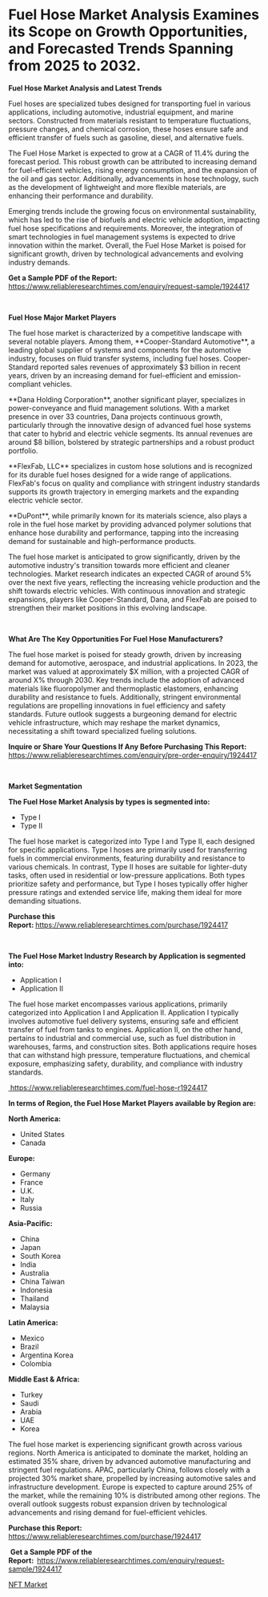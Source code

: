 <p><h1>Fuel Hose Market Analysis Examines its Scope on Growth Opportunities, and Forecasted Trends Spanning from 2025 to 2032.</h1></p><p><strong>Fuel Hose Market Analysis and Latest Trends</strong></p>
<p><p>Fuel hoses are specialized tubes designed for transporting fuel in various applications, including automotive, industrial equipment, and marine sectors. Constructed from materials resistant to temperature fluctuations, pressure changes, and chemical corrosion, these hoses ensure safe and efficient transfer of fuels such as gasoline, diesel, and alternative fuels.</p><p>The Fuel Hose Market is expected to grow at a CAGR of 11.4% during the forecast period. This robust growth can be attributed to increasing demand for fuel-efficient vehicles, rising energy consumption, and the expansion of the oil and gas sector. Additionally, advancements in hose technology, such as the development of lightweight and more flexible materials, are enhancing their performance and durability. </p><p>Emerging trends include the growing focus on environmental sustainability, which has led to the rise of biofuels and electric vehicle adoption, impacting fuel hose specifications and requirements. Moreover, the integration of smart technologies in fuel management systems is expected to drive innovation within the market. Overall, the Fuel Hose Market is poised for significant growth, driven by technological advancements and evolving industry demands.</p></p>
<p><strong>Get a Sample PDF of the Report:&nbsp;</strong> <a href="https://www.reliableresearchtimes.com/enquiry/request-sample/1924417?utm_campaign=3190&utm_medium=2&utm_source=Github&utm_content=ia&utm_term=28032025&utm_id=fuel-hose">https://www.reliableresearchtimes.com/enquiry/request-sample/1924417</a></p>
<p>&nbsp;</p>
<p><strong>Fuel Hose Major Market Players</strong></p>
<p><p>The fuel hose market is characterized by a competitive landscape with several notable players. Among them, **Cooper-Standard Automotive**, a leading global supplier of systems and components for the automotive industry, focuses on fluid transfer systems, including fuel hoses. Cooper-Standard reported sales revenues of approximately $3 billion in recent years, driven by an increasing demand for fuel-efficient and emission-compliant vehicles.</p><p>**Dana Holding Corporation**, another significant player, specializes in power-conveyance and fluid management solutions. With a market presence in over 33 countries, Dana projects continuous growth, particularly through the innovative design of advanced fuel hose systems that cater to hybrid and electric vehicle segments. Its annual revenues are around $8 billion, bolstered by strategic partnerships and a robust product portfolio.</p><p>**FlexFab, LLC** specializes in custom hose solutions and is recognized for its durable fuel hoses designed for a wide range of applications. FlexFab's focus on quality and compliance with stringent industry standards supports its growth trajectory in emerging markets and the expanding electric vehicle sector.</p><p>**DuPont**, while primarily known for its materials science, also plays a role in the fuel hose market by providing advanced polymer solutions that enhance hose durability and performance, tapping into the increasing demand for sustainable and high-performance products.</p><p>The fuel hose market is anticipated to grow significantly, driven by the automotive industry's transition towards more efficient and cleaner technologies. Market research indicates an expected CAGR of around 5% over the next five years, reflecting the increasing vehicle production and the shift towards electric vehicles. With continuous innovation and strategic expansions, players like Cooper-Standard, Dana, and FlexFab are poised to strengthen their market positions in this evolving landscape.</p></p>
<p>&nbsp;</p>
<p><strong>What Are The Key Opportunities For Fuel Hose Manufacturers?</strong></p>
<p><p>The fuel hose market is poised for steady growth, driven by increasing demand for automotive, aerospace, and industrial applications. In 2023, the market was valued at approximately $X million, with a projected CAGR of around X% through 2030. Key trends include the adoption of advanced materials like fluoropolymer and thermoplastic elastomers, enhancing durability and resistance to fuels. Additionally, stringent environmental regulations are propelling innovations in fuel efficiency and safety standards. Future outlook suggests a burgeoning demand for electric vehicle infrastructure, which may reshape the market dynamics, necessitating a shift toward specialized fueling solutions.</p></p>
<p><strong>Inquire or Share Your Questions If Any Before Purchasing This Report:</strong> <a href="https://www.reliableresearchtimes.com/enquiry/pre-order-enquiry/1924417?utm_campaign=3190&utm_medium=2&utm_source=Github&utm_content=ia&utm_term=28032025&utm_id=fuel-hose">https://www.reliableresearchtimes.com/enquiry/pre-order-enquiry/1924417</a></p>
<p>&nbsp;</p>
<p><strong>Market Segmentation</strong></p>
<p><strong>The Fuel Hose Market Analysis by types is segmented into:</strong></p>
<p><ul><li>Type I</li><li>Type II</li></ul></p>
<p><p>The fuel hose market is categorized into Type I and Type II, each designed for specific applications. Type I hoses are primarily used for transferring fuels in commercial environments, featuring durability and resistance to various chemicals. In contrast, Type II hoses are suitable for lighter-duty tasks, often used in residential or low-pressure applications. Both types prioritize safety and performance, but Type I hoses typically offer higher pressure ratings and extended service life, making them ideal for more demanding situations.</p></p>
<p><strong>Purchase this Report:&nbsp;</strong><a href="https://www.reliableresearchtimes.com/purchase/1924417?utm_campaign=3190&utm_medium=2&utm_source=Github&utm_content=ia&utm_term=28032025&utm_id=fuel-hose">https://www.reliableresearchtimes.com/purchase/1924417</a></p>
<p>&nbsp;</p>
<p><strong>The Fuel Hose Market Industry Research by Application is segmented into:</strong></p>
<p><ul><li>Application I</li><li>Application II</li></ul></p>
<p><p>The fuel hose market encompasses various applications, primarily categorized into Application I and Application II. Application I typically involves automotive fuel delivery systems, ensuring safe and efficient transfer of fuel from tanks to engines. Application II, on the other hand, pertains to industrial and commercial use, such as fuel distribution in warehouses, farms, and construction sites. Both applications require hoses that can withstand high pressure, temperature fluctuations, and chemical exposure, emphasizing safety, durability, and compliance with industry standards.</p></p>
<p><a href="https://www.reliableresearchtimes.com/fuel-hose-r1924417?utm_campaign=3190&utm_medium=2&utm_source=Github&utm_content=ia&utm_term=28032025&utm_id=fuel-hose">&nbsp;https://www.reliableresearchtimes.com/fuel-hose-r1924417</a></p>
<p><strong>In terms of Region, the Fuel Hose Market Players available by Region are:</strong></p>
<p>
    <p> <strong> North America: </strong>
        <ul>
            <li>United States</li>
            <li>Canada</li>
        </ul>
        </p> 
    <p> <strong> Europe: </strong>
        <ul>
            <li>Germany</li>
            <li>France</li>
            <li>U.K.</li>
            <li>Italy</li>
            <li>Russia</li>
        </ul>
        </p> 
    <p> <strong> Asia-Pacific: </strong>
        <ul>
            <li>China</li>
            <li>Japan</li>
            <li>South Korea</li>
            <li>India</li>
            <li>Australia</li>
            <li>China Taiwan</li>
            <li>Indonesia</li>
            <li>Thailand</li>
            <li>Malaysia</li>
        </ul>
        </p> 
    <p> <strong> Latin America: </strong>
        <ul>
            <li>Mexico</li>
            <li>Brazil</li>
            <li>Argentina Korea</li>
            <li>Colombia</li>
        </ul>
        </p> 
    <p> <strong> Middle East & Africa: </strong>
        <ul>
            <li>Turkey</li>
            <li>Saudi</li>
            <li>Arabia</li>
            <li>UAE</li>
            <li>Korea</li>
        </ul>
    </p>
    </p>
<p><p>The fuel hose market is experiencing significant growth across various regions. North America is anticipated to dominate the market, holding an estimated 35% share, driven by advanced automotive manufacturing and stringent fuel regulations. APAC, particularly China, follows closely with a projected 30% market share, propelled by increasing automotive sales and infrastructure development. Europe is expected to capture around 25% of the market, while the remaining 10% is distributed among other regions. The overall outlook suggests robust expansion driven by technological advancements and rising demand for fuel-efficient vehicles.</p></p>
<p><strong>Purchase this Report: </strong><a href="https://www.reliableresearchtimes.com/purchase/1924417?utm_campaign=3190&utm_medium=2&utm_source=Github&utm_content=ia&utm_term=28032025&utm_id=fuel-hose">https://www.reliableresearchtimes.com/purchase/1924417</a></p>
<p>&nbsp;<strong>Get a Sample PDF of the Report:&nbsp;&nbsp;</strong><a href="https://www.reliableresearchtimes.com/enquiry/request-sample/1924417?utm_campaign=3190&utm_medium=2&utm_source=Github&utm_content=ia&utm_term=28032025&utm_id=fuel-hose">https://www.reliableresearchtimes.com/enquiry/request-sample/1924417</a></p>
<p><strong></strong></p>
<p><p><a href="https://github.com/hunanuzmez/Market-Research-Report-List-1/blob/main/nft-market.md?utm_campaign=3190&utm_medium=2&utm_source=Github&utm_content=ia&utm_term=28032025&utm_id=fuel-hose">NFT Market</a></p></p>